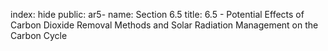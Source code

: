 index: hide
public: ar5-
name: Section 6.5
title: 6.5 - Potential Effects of Carbon Dioxide Removal Methods and Solar Radiation Management on the Carbon Cycle


